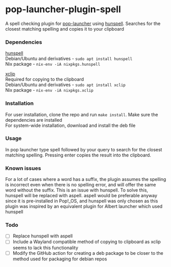 # pop-launcher-plugin-spell
A spell checking plugin for [pop-launcher](https://github.com/pop-os/launcher) using [hunspell](https://github.com/hunspell/hunspell). Searches for the closest matching spelling and copies it to your clipboard 

### Dependencies
[hunspell](https://github.com/hunspell/hunspell)\
Debian/Ubuntu and derivatives - `sudo apt install hunspell`\
Nix package - `nix-env -iA nixpkgs.hunspell`

[xclip](https://github.com/astrand/xclip)\
Required for copying to the clipboard\
Debian/Ubuntu and derivatives - `sudo apt install xclip`\
Nix package - `nix-env -iA nixpkgs.xclip`

### Installation
For user installation, clone the repo and run `make install`. Make sure the dependencies are installed\
For system-wide installation, download and install the deb file

### Usage
In pop launcher type spell followed by your query to search for the closest matching spelling. Pressing enter copies the result into the clipboard.

### Known issues
For a lot of cases where a word has a suffix, the plugin assumes the spelling is incorrect even when there is no spelling error, and will offer the same word without the suffix. This is an issue with hunspell. To solve this, hunspell will be replaced with aspell. aspell would be preferable anyway since it is pre-installed in Pop!_OS, and hunspell was only chosen as this plugin was inspired by an equivalent plugin for Albert launcher which used hunspell

### Todo
- [ ] Replace hunspell with aspell
- [ ] Include a Wayland compatible method of copying to clipboard as xclip seems to lack this functionality
- [ ] Modify the GitHub action for creating a deb package to be closer to the method used for packaging for debian repos
